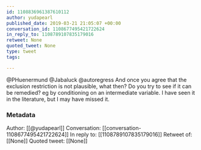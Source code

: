 ```yaml
---
id: 1108836961387610112
author: yudapearl
published_date: 2019-03-21 21:05:07 +00:00
conversation_id: 1108677495421722624
in_reply_to: 1108789107835179016
retweet: None
quoted_tweet: None
type: tweet
tags:

---
```


@PHuenermund @Jabaluck @autoregress And once you agree that the exclusion restriction is not plausible, what then? Do you try to see if it can be remedied? eg by conditioning on an intermediate variable. I have seen it in the literature, but I may have missed it.

### Metadata

Author: [[@yudapearl]]
Conversation: [[conversation-1108677495421722624]]
In reply to: [[1108789107835179016]]
Retweet of: [[None]]
Quoted tweet: [[None]]
